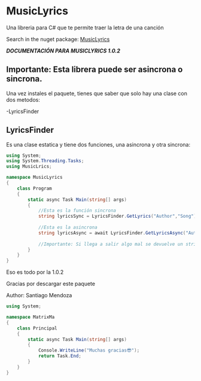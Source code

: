 # MusicLyrics
Una libreria para C# que te permite traer la letra de una canción

Search in the nuget package:  [MusicLyrics](https://www.nuget.org/packages/MusicLyrics/)

***DOCUMENTACIÓN PARA MUSICLYRICS 1.0.2***

## Importante: Esta librera puede ser asincrona o sincrona.

Una vez instales el paquete, tienes que saber que solo hay una clase con dos metodos:

-LyricsFinder

## LyricsFinder
Es una clase estatica y tiene dos funciones, una asincrona y otra sincrona:

```C#
using System;
using System.Threading.Tasks;
using MusicLrics;

namespace MusicLyrics
{
    class Program
    {
        static async Task Main(string[] args)
        {
            //Esta es la función sincrona
            string lyricsSync = LyricsFinder.GetLyrics("Author","Song");
            
            //Esta es la asincrona
            string lyricsAsync = await LyricsFinder.GetLyricsAsync("Author","Song");
            
            //Importante: Si llega a salir algo mal se devuelve un string indicando el error
        }
    }
}
```

Eso es todo por la 1.0.2

Gracias por descargar este paquete

Author: Santiago Mendoza

```C#
using System;

namespace MatrixMa
{
    class Principal
    {
        static async Task Main(string[] args)
        {
            Console.WriteLine("Muchas gracias😎");
            return Task.End;
        }
    }
}
```
